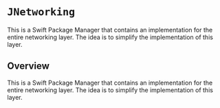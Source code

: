 # ``JNetworking``

This is a Swift Package Manager that contains an implementation for the entire networking layer. The idea is to simplify the implementation of this layer.

## Overview

This is a Swift Package Manager that contains an implementation for the entire networking layer. The idea is to simplify the implementation of this layer.

